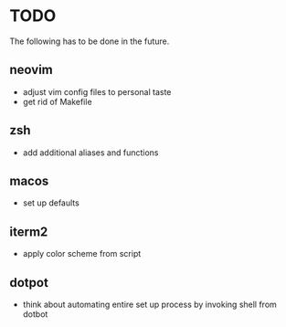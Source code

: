 # TODO
The following has to be done in the future.

## neovim
* adjust vim config files to personal taste
* get rid of Makefile

## zsh
* add additional aliases and functions

## macos
* set up defaults

## iterm2
* apply color scheme from script

## dotpot
* think about automating entire set up process by invoking shell from dotbot
